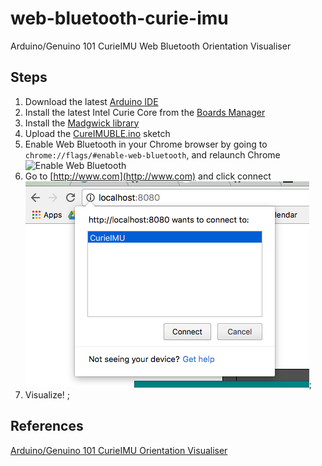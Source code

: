# web-bluetooth-curie-imu
Arduino/Genuino 101 CurieIMU Web Bluetooth Orientation Visualiser

## Steps
1. Download the latest [Arduino IDE](https://www.arduino.cc/en/Main/Software)
2. Install the latest Intel Curie Core from the [Boards Manager](https://www.arduino.cc/en/Guide/Arduino101)
3. Install the [Madgwick library](https://github.com/arduino-libraries/MadgwickAHRS)
4. Upload the [CureIMUBLE.ino](https://raw.githubusercontent.com/w4ilun/web-bluetooth-curie-imu/master/CureIMUBLE.ino) sketch
5. Enable Web Bluetooth in your Chrome browser by going to ```chrome://flags/#enable-web-bluetooth```, and relaunch Chrome ![Enable Web Bluetooth](https://developers.google.com/web/updates/images/2015-07-22-interact-with-ble-devices-on-the-web/web-bluetooth-flag.png)
6. Go to [http://www.com](http://www.com) and click connect
![Connect!](chrome_web_ble_connect.png);
7. Visualize! ![]();

## References
[Arduino/Genuino 101 CurieIMU Orientation Visualiser](https://www.arduino.cc/en/Tutorial/Genuino101CurieIMUOrientationVisualiser)
